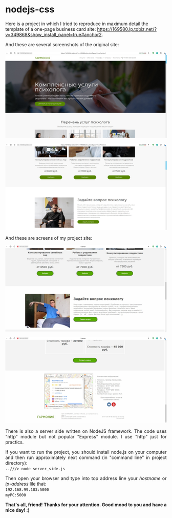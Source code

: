 <h1>nodejs-css</h1>
 <p>Here is a project in which I tried to reproduce in maximum detail the template of a one-page business card site: <a href="https://169580.lp.tobiz.net/?v=349868&show_install_panel=true">https://169580.lp.tobiz.net/?v=349868&show_install_panel=true#anchor2</a>.</p>

<p align="justify">
 And these are several screenshots of the original site:
</p>

<p align="center" width="75%">
<img src="screen1.jpg">
</p>

<p align="center" width="75%">
<img src="screen2.jpg">
</p>

<p align="justify">
 And these are screens of my project site:
</p>

<p align="center" width="75%">
<img src="screen3.jpg">
</p>

<p align="center" width="75%">
<img src="screen4.jpg">
</p>

<p align="justify">
 There is also a server side written on NodeJS framework. The code uses "http" module but not popular "Express" module. I use "http" just for practics.
</p>

<p align="justify">
 If you want to run the project, you should install node.js on your computer and then run approximately next command (in "command line" in project directory):<br>
 <code text-align="center">..///> node server_side.js</code>
</p>

<p align="justify">
  Then open your browser and type into top address line your <i>hostname</i> or <i>ip-address</i> lile that:<br>
  <code align="center" padding="10px">192.168.99.103:5000</code><br>
  <code align="center" padding="10px">myPC:5000</code>
</p>

<p align="justify">
 <b>That's all, friend! Thanks for your attention. Good mood to you and have a nice day! :)</b>
</p>
